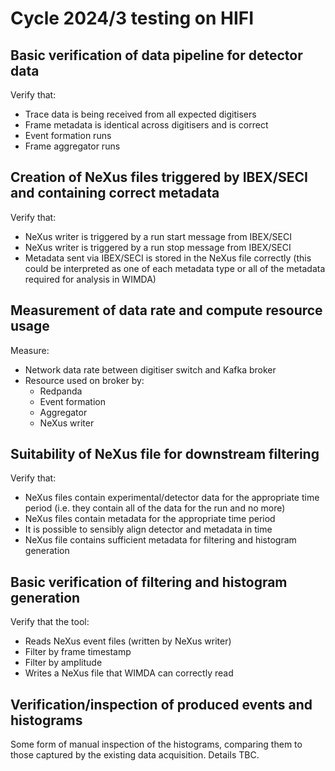 # Cycle 2024/3 testing on HIFI

## Basic verification of data pipeline for detector data

Verify that:

- Trace data is being received from all expected digitisers
- Frame metadata is identical across digitisers and is correct
- Event formation runs
- Frame aggregator runs

## Creation of NeXus files triggered by IBEX/SECI and containing correct metadata

Verify that:

- NeXus writer is triggered by a run start message from IBEX/SECI
- NeXus writer is triggered by a run stop message from IBEX/SECI
- Metadata sent via IBEX/SECI is stored in the NeXus file correctly (this could be interpreted as one of each metadata type or all of the metadata required for analysis in WIMDA)

## Measurement of data rate and compute resource usage

Measure:

- Network data rate between digitiser switch and Kafka broker
- Resource used on broker by:
   - Redpanda
   - Event formation
   - Aggregator
   - NeXus writer

## Suitability of NeXus file for downstream filtering

Verify that:

- NeXus files contain experimental/detector data for the appropriate time period (i.e. they contain all of the data for the run and no more)
- NeXus files contain metadata for the appropriate time period
- It is possible to sensibly align detector and metadata in time
- NeXus file contains sufficient metadata for filtering and histogram generation

## Basic verification of filtering and histogram generation

Verify that the tool:

- Reads NeXus event files (written by NeXus writer)
- Filter by frame timestamp
- Filter by amplitude
- Writes a NeXus file that WIMDA can correctly read

## Verification/inspection of produced events and histograms

Some form of manual inspection of the histograms, comparing them to those captured by the existing data acquisition.
Details TBC.
